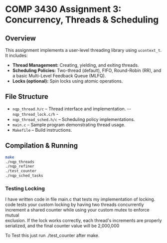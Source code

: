 # COMP 3430 Assignment 3: Concurrency, Threads & Scheduling

## Overview
This assignment implements a user-level threading library using `ucontext_t`. It includes:
- **Thread Management:** Creating, yielding, and exiting threads.
- **Scheduling Policies:** Two-thread (default), FIFO, Round-Robin (RR), and a basic Multi-Level Feedback Queue (MLFQ).
- **Locks (optional):** Spin locks using atomic operations.

## File Structure
- `nqp_thread.h/c` – Thread interface and implementation.
-- `nqp_thread_lock.c/h` -  
- `nqp_thread_sched.h/c` – Scheduling policy implementations.
- `main.c` – Sample program demonstrating thread usage.
- `Makefile` – Build instructions.

## Compilation & Running
```bash
make
./nqp_threads
./nqp_refiner
./test_counter
./nqp_sched_tasks
```




### Testing Locking 
I have written code in file main.c that tests my implementation of locking. code tests your custom locking by 
having two threads concurrently increment a shared counter while using your custom mutex to enforce mutual  
exclusion. If the lock works correctly, each thread's increments are properly serialized, and the final counter
value will be 2,000,000

To Test this just run ./test_counter after make. 
